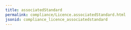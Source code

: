 ```yaml
---
title: associatedStandard
permalink: compliance/Licence.associatedStandard.html
jsonid: compliance_licence_associatedstandard
---
```

